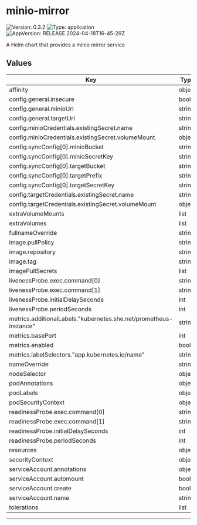 # minio-mirror

![Version: 0.3.2](https://img.shields.io/badge/Version-0.3.2-informational?style=flat-square) ![Type: application](https://img.shields.io/badge/Type-application-informational?style=flat-square) ![AppVersion: RELEASE.2024-04-18T16-45-29Z](https://img.shields.io/badge/AppVersion-RELEASE.2024--04--18T16--45--29Z-informational?style=flat-square)

A Helm chart that provides a minio mirror service

## Values

| Key | Type | Default | Description |
|-----|------|---------|-------------|
| affinity | object | `{}` |  |
| config.general.insecure | bool | `true` |  |
| config.general.minioUrl | string | `"https://minio.minio.svc.cluster.local:9000"` |  |
| config.general.targetUrl | string | `"https://s3.exanple.com"` |  |
| config.minioCredentials.existingSecret.name | string | `"secret-name"` |  |
| config.minioCredentials.existingSecret.volumeMount | object | `{}` |  |
| config.syncConfig[0].minioBucket | string | `"example-bucket"` |  |
| config.syncConfig[0].minioSecretKey | string | `"key-in-secret"` |  |
| config.syncConfig[0].targetBucket | string | `"example-bucket"` |  |
| config.syncConfig[0].targetPrefix | string | `"sub/"` |  |
| config.syncConfig[0].targetSecretKey | string | `"key-in-secret"` |  |
| config.targetCredentials.existingSecret.name | string | `"secret-name"` |  |
| config.targetCredentials.existingSecret.volumeMount | object | `{}` |  |
| extraVolumeMounts | list | `[]` |  |
| extraVolumes | list | `[]` |  |
| fullnameOverride | string | `""` |  |
| image.pullPolicy | string | `"IfNotPresent"` |  |
| image.repository | string | `"minio/mc"` |  |
| image.tag | string | `""` |  |
| imagePullSecrets | list | `[]` |  |
| livenessProbe.exec.command[0] | string | `"cat"` |  |
| livenessProbe.exec.command[1] | string | `"/tmp/healthy"` |  |
| livenessProbe.initialDelaySeconds | int | `5` |  |
| livenessProbe.periodSeconds | int | `5` |  |
| metrics.additionalLabels."kubernetes.she.net/prometheus-instance" | string | `"default"` |  |
| metrics.basePort | int | `8000` |  |
| metrics.enabled | bool | `true` |  |
| metrics.labelSelectors."app.kubernetes.io/name" | string | `"minio-mirror"` |  |
| nameOverride | string | `""` |  |
| nodeSelector | object | `{}` |  |
| podAnnotations | object | `{}` |  |
| podLabels | object | `{}` |  |
| podSecurityContext | object | `{}` |  |
| readinessProbe.exec.command[0] | string | `"cat"` |  |
| readinessProbe.exec.command[1] | string | `"/tmp/healthy"` |  |
| readinessProbe.initialDelaySeconds | int | `5` |  |
| readinessProbe.periodSeconds | int | `5` |  |
| resources | object | `{}` |  |
| securityContext | object | `{}` |  |
| serviceAccount.annotations | object | `{}` |  |
| serviceAccount.automount | bool | `true` |  |
| serviceAccount.create | bool | `true` |  |
| serviceAccount.name | string | `""` |  |
| tolerations | list | `[]` |  |

----------------------------------------------
